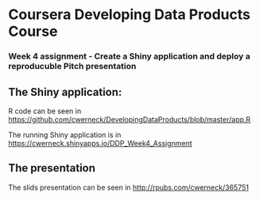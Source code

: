 # Coursera Developing Data Products Course
### Week 4 assignment - Create a Shiny application and deploy a reproducuble Pitch presentation  

## The Shiny application:

R code can be seen in https://github.com/cwerneck/DevelopingDataProducts/blob/master/app.R  

The running Shiny application is in https://cwerneck.shinyapps.io/DDP_Week4_Assignment  

## The presentation

The slids presentation can be seen in http://rpubs.com/cwerneck/365751
